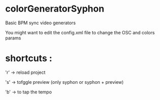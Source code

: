 # colorGeneratorSyphon
Basic BPM sync video generators

You might want to edit the config.xml file to change the OSC and colors params 

# shortcuts : 
'r' -> reload project 

's' -> tofggle preview (only syphon or syphon + preview)

'b' -> to tap the tempo

